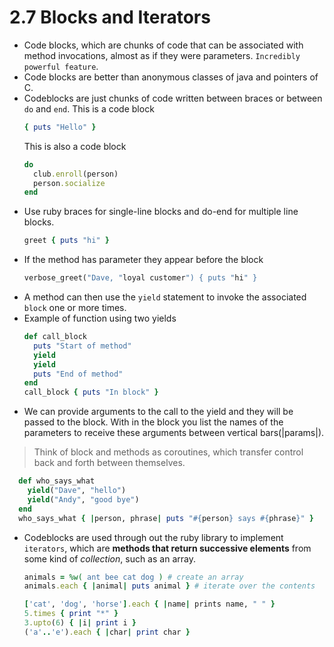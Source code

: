 # 2.7 Blocks and Iterators
* Code blocks, which are chunks of code that can be associated with method invocations, almost as if they were parameters.
```Incredibly powerful feature```. 
* Code blocks are better than anonymous classes of java and pointers of C.
* Codeblocks are just chunks of code written between braces or between `do` and `end`. This is a code block
    ```ruby
    { puts "Hello" }
    ```  
  This is also a code block 
    ```ruby
    do 
      club.enroll(person)
      person.socialize
    end
    ```
* Use ruby braces for single-line blocks and do-end for multiple line blocks.
    ```ruby
    greet { puts "hi" }
    ```
* If the method has parameter they appear before the block
    ```ruby
    verbose_greet("Dave, "loyal customer") { puts "hi" }
    ```
* A method can then use the `yield` statement to invoke the associated `block` one or more times.
* Example of function using two yields
    ```ruby
    def call_block
      puts "Start of method"
      yield 
      yield
      puts "End of method"
    end
    call_block { puts "In block" }
    ```
* We can provide arguments to the call to the yield and they will be passed to the block. With in the block you list the names of the parameters to receive these arguments between vertical bars(|params|).
 
> Think of block and methods as coroutines, which transfer control back and forth between themselves.

  ```ruby
    def who_says_what
      yield("Dave", "hello")
      yield("Andy", "good bye")
    end
    who_says_what { |person, phrase| puts "#{person} says #{phrase}" } 
  ```
* Codeblocks are used through out the ruby library to implement `iterators`, which are __methods that return successive elements__ from some kind of _collection_, such as an array.
    
    ```ruby
    animals = %w( ant bee cat dog ) # create an array
    animals.each { |animal| puts animal } # iterate over the contents

    ['cat', 'dog', 'horse'].each { |name| prints name, " " }
    5.times { print "*" }
    3.upto(6) { |i| print i }
    ('a'..'e').each { |char| print char }
    ```
